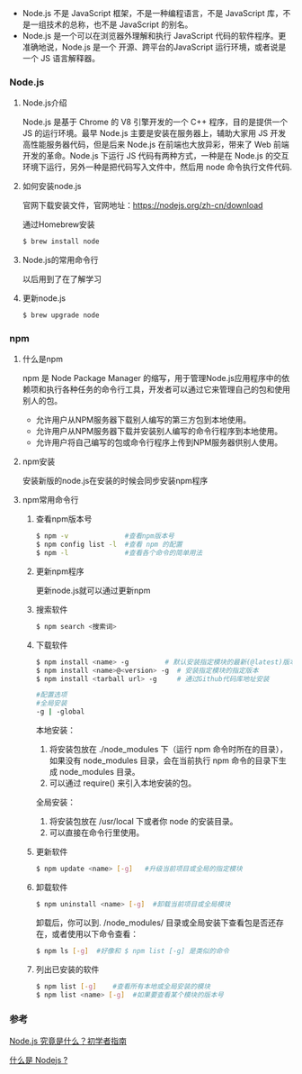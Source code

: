 - Node.js 不是 JavaScript 框架，不是一种编程语言，不是 JavaScript 库，不是一组技术的总称，也不是 JavaScript 的别名。
- Node.js 是一个可以在浏览器外理解和执行 JavaScript 代码的软件程序。更准确地说，Node.js 是一个 开源、跨平台的JavaScript 运行环境，或者说是一个 JS 语言解释器。

### Node.js

1. Node.js介绍

   Node.js 是基于 Chrome 的 V8 引擎开发的一个 C++ 程序，目的是提供一个 JS 的运行环境。最早 Node.js 主要是安装在服务器上，辅助大家用 JS 开发高性能服务器代码，但是后来 Node.js 在前端也大放异彩，带来了 Web 前端开发的革命。Node.js 下运行 JS 代码有两种方式，一种是在 Node.js 的交互环境下运行，另外一种是把代码写入文件中，然后用 node 命令执行文件代码.

2. 如何安装node.js

   官网下载安装文件，官网地址：https://nodejs.org/zh-cn/download

   通过Homebrew安装

   ```bash
   $ brew install node
   ```

3. Node.js的常用命令行

   以后用到了在了解学习

4. 更新node.js

   ```bash
   $ brew upgrade node
   ```

   

### npm

1. 什么是npm

   npm 是 Node Package Manager 的缩写，用于管理Node.js应用程序中的依赖项和执行各种任务的命令行工具，开发者可以通过它来管理自己的包和使用别人的包。

   - 允许用户从NPM服务器下载别人编写的第三方包到本地使用。
   - 允许用户从NPM服务器下载并安装别人编写的命令行程序到本地使用。
   - 允许用户将自己编写的包或命令行程序上传到NPM服务器供别人使用。

2. npm安装

   安装新版的node.js在安装的时候会同步安装npm程序

3. npm常用命令行

   1. 查看npm版本号
   
      ```bash
      $ npm -v              #查看npm版本号
      $ npm config list -l  #查看 npm 的配置
      $ npm -l              #查看各个命令的简单用法
      ```
   
   2. 更新npm程序
   
      更新node.js就可以通过更新npm
   
   3. 搜索软件
   
      ```bash
      $ npm search <搜索词> 
      ```
   
   4. 下载软件
   
      ```bash
      $ npm install <name> -g         # 默认安装指定模块的最新(@latest)版本
      $ npm install <name>@<version> -g  # 安装指定模块的指定版本
      $ npm install <tarball url> -g     # 通过Github代码库地址安装
      
      #配置选项
      #全局安装
      -g | -global 
      ```
   
      本地安装：
   
      1. 将安装包放在 ./node_modules 下（运行 npm 命令时所在的目录），如果没有 node_modules 目录，会在当前执行 npm 命令的目录下生成 node_modules 目录。
      2. 可以通过 require() 来引入本地安装的包。
   
      全局安装：
   
      1. 将安装包放在 /usr/local 下或者你 node 的安装目录。
      2. 可以直接在命令行里使用。
   
   5. 更新软件
   
      ```bash
      $ npm update <name> [-g]   #升级当前项目或全局的指定模块
      ```
   
   6. 卸载软件
   
      ```bash
      $ npm uninstall <name> [-g]  #卸载当前项目或全局模块 
      
      ```
   
      卸载后，你可以到. /node_modules/ 目录或全局安装下查看包是否还存在，或者使用以下命令查看：
   
      ```bash
      $ npm ls [-g]  #好像和 $ npm list [-g] 是类似的命令
      ```
   
   7. 列出已安装的软件
   
      ```bash
      $ npm list [-g]    #查看所有本地或全局安装的模块
      $ npm list <name> [-g]  #如果要查看某个模块的版本号
      ```
   

### 参考

[Node.js 究竟是什么？初学者指南](https://zhuanlan.zhihu.com/p/633216265)

[什么是 Nodejs ?](https://zhuanlan.zhihu.com/p/47822968)